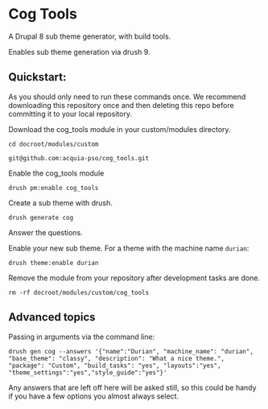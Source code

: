 # Cog Tools

A Drupal 8 sub theme generator, with build tools.

Enables sub theme generation via drush 9.

## Quickstart:

As you should only need to run these commands once. We recommend downloading this repository once and then deleting this repo before committing it to your local repository.
 
Download the cog_tools module in your custom/modules directory.

`cd docroot/modules/custom`

`git@github.com:acquia-pso/cog_tools.git`
 
Enable the cog_tools module

`drush pm:enable cog_tools`

Create a sub theme with drush.

`drush generate cog`

Answer the questions.

Enable your new sub theme. For a theme with the machine name `durian`:

`drush theme:enable durian`

Remove the module from your repository after development tasks are done.

`rm -rf docroot/modules/custom/cog_tools`


## Advanced topics

Passing in arguments via the command line:

`drush gen cog --answers '{"name":"Durian", "machine_name": "durian", "base_theme": "classy", "description": "What a nice theme.", "package": "Custom", "build_tasks": "yes", "layouts":"yes", "theme_settings":"yes","style_guide":"yes"}'`

Any answers that are left off here will be asked still, so this could be handy if you have a few options you almost always select.
